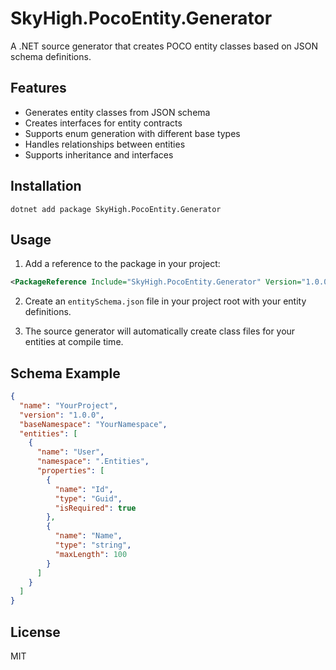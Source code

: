 # SkyHigh.PocoEntity.Generator

A .NET source generator that creates POCO entity classes based on JSON schema definitions.

## Features

- Generates entity classes from JSON schema
- Creates interfaces for entity contracts
- Supports enum generation with different base types
- Handles relationships between entities
- Supports inheritance and interfaces

## Installation

```shell
dotnet add package SkyHigh.PocoEntity.Generator
```

## Usage

1. Add a reference to the package in your project:

```xml
<PackageReference Include="SkyHigh.PocoEntity.Generator" Version="1.0.0" OutputItemType="Analyzer" ReferenceOutputAssembly="false" />
```

2. Create an `entitySchema.json` file in your project root with your entity definitions.

3. The source generator will automatically create class files for your entities at compile time.

## Schema Example

```json
{
  "name": "YourProject",
  "version": "1.0.0",
  "baseNamespace": "YourNamespace",
  "entities": [
    {
      "name": "User",
      "namespace": ".Entities",
      "properties": [
        {
          "name": "Id",
          "type": "Guid",
          "isRequired": true
        },
        {
          "name": "Name",
          "type": "string",
          "maxLength": 100
        }
      ]
    }
  ]
}
```

## License

MIT